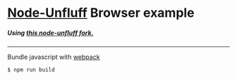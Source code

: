 # [Node-Unfluff](https://github.com/ageitgey/node-unfluff) Browser example

##### Using [this node-unfluff fork.](https://github.com/johipsum/node-unfluff/tree/frontend-support)

_____

Bundle javascript with [webpack](https://webpack.js.org)

```shell
$ npm run build
```
